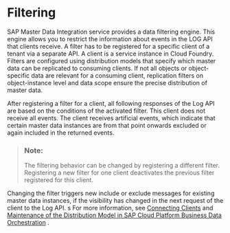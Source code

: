<!-- loio0b4a2d8862334095ae00fd47574df1f7 -->

# Filtering

SAP Master Data Integration service provides a data filtering engine. This engine allows you to restrict the information about events in the LOG API that clients receive. A filter has to be registered for a specific client of a tenant via a separate API. A client is a service instance in Cloud Foundry. Filters are configured using distribution models that specify which master data can be replicated to consuming clients. If not all objects or object-specific data are relevant for a consuming client, replication filters on object-instance level and data scope ensure the precise distribution of master data.

After registering a filter for a client, all following responses of the Log API are based on the conditions of the activated filter. This client does not receive all events. The client receives artificial events, which indicate that certain master data instances are from that point onwards excluded or again included in the returned events.

> ### Note:  
> The filtering behavior can be changed by registering a different filter. Registering a new filter for one client deactivates the previous filter registered for this client.

Changing the filter triggers new include or exclude messages for existing master data instances, if the visibility has changed in the next request of the client to the Log API. s For more information, see [Connecting Clients](https://help.sap.com/viewer/c7713d6177ad479d9ea00958db9f2f81/CLOUD/en-US/69ae614272654411a4c03acea8d488b3.html) and [Maintenance of the Distribution Model in SAP Cloud Platform Business Data Orchestration](https://help.sap.com/viewer/c7713d6177ad479d9ea00958db9f2f81/CLOUD/en-US/ef9398e6f60a44568d106f71ea4d5cfa.html) .

